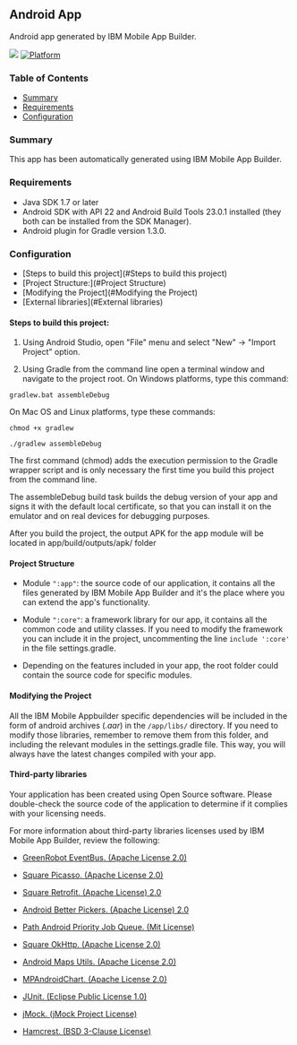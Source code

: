## Android App
Android app generated by IBM Mobile App Builder.

[![](https://img.shields.io/badge/bluemix-powered-blue.svg)](https://bluemix.net)
[![Platform](https://img.shields.io/badge/platform-android-lightgrey.svg?style=flat)](https://developer.android.com/)

### Table of Contents
* [Summary](#summary)
* [Requirements](#requirements)
* [Configuration](#configuration)

### Summary
This app has been automatically generated using IBM Mobile App Builder.

### Requirements
* Java SDK 1.7 or later
* Android SDK with API 22 and Android Build Tools 23.0.1 installed (they both can be installed from the SDK Manager).
* Android plugin for Gradle version 1.3.0.

### Configuration
* [Steps to build this project](#Steps to build this project)
* [Project Structure:](#Project Structure)
* [Modifying the Project](#Modifying the Project)
* [External libraries](#External libraries)

#### Steps to build this project:
1. Using Android Studio, open "File" menu and select "New" -> "Import Project" option.

2. Using Gradle from the command line open a terminal window and navigate to the project root. On Windows platforms, type this command:

  ```
  gradlew.bat assembleDebug
  ```

  On Mac OS and Linux platforms, type these commands:

  ```
  chmod +x gradlew
  ```

  ```
  ./gradlew assembleDebug
  ```

  The first command (chmod) adds the execution permission to the Gradle wrapper script and is only necessary the first time you build this project from the command line.

  The assembleDebug build task builds the debug version of your app and signs it with the default local certificate, so that you can install it on the emulator and on real devices for debugging purposes.

After you build the project, the output APK for the app module will be located in app/build/outputs/apk/ folder

#### Project Structure
- Module ``":app"``: the source code of our application, it contains all the files generated by IBM Mobile App Builder and it's the place where you can extend the app's functionality.

- Module ``":core"``: a framework library for our app, it contains all the common code and utility classes. If you need to modify the framework you can include it in the project, uncommenting the line ``include ':core'`` in the file settings.gradle.

- Depending on the features included in your app, the root folder could contain the source code for specific modules.

#### Modifying the Project

All the IBM Mobile Appbuilder specific dependencies will be included in the form of android archives (*.aar*) in the ``/app/libs/`` directory.
If you need to modify those libraries, remember to remove them from this folder, and including the relevant modules in the settings.gradle file. This way, you will always have the latest changes compiled with your app.

#### Third-party libraries

Your application has been created using Open Source software. Please double-check the source code of the application to determine if it complies with your licensing needs.

For more information about third-party libraries licenses used by IBM Mobile App Builder, review the following:

* [GreenRobot EventBus. (Apache License 2.0)](https://github.com/greenrobot/EventBus/blob/master/LICENSE)

* [Square Picasso. (Apache License 2.0)](https://github.com/square/picasso/blob/master/LICENSE.txt)

* [Square Retrofit. (Apache License) 2.0](https://github.com/square/retrofit/blob/master/LICENSE.txt)

* [Android Better Pickers. (Apache License) 2.0](https://github.com/derekbrameyer/android-betterpickers)

* [Path Android Priority Job Queue. (Mit License)](https://github.com/path/android-priority-jobqueue)

* [Square OkHttp. (Apache License 2.0)](https://github.com/square/okhttp/blob/master/LICENSE.txt)

* [Android Maps Utils. (Apache License 2.0)](https://github.com/googlemaps/android-maps-utils/blob/master/LICENSE)

* [MPAndroidChart. (Apache License 2.0)](https://github.com/PhilJay/MPAndroidChart)

* [JUnit. (Eclipse Public License 1.0)](http://junit.org/license.html)

* [jMock. (jMock Project License)](http://www.jmock.org/license.html)

* [Hamcrest. (BSD 3-Clause License)](http://opensource.org/licenses/BSD-3-Clause)
